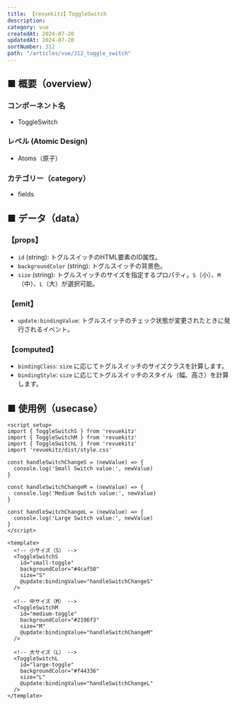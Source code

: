 ```yaml
---
title: 【revuekitz】ToggleSwitch
description:
category: vue
createdAt: 2024-07-20
updatedAt: 2024-07-20
sortNumber: 312
path: "/articles/vue/312_toggle_switch"
---
```


<nuxt-content-wrapper>

## ■ 概要（overview）
### コンポーネント名
- ToggleSwitch

### レベル (Atomic Design)
-  Atoms（原子）
  
### カテゴリー（category）
- fields

## ■ データ（data）

### 【props】
- `id` (string): トグルスイッチのHTML要素のID属性。
- `backgroundColor` (string): トグルスイッチの背景色。
- `size` (string): トグルスイッチのサイズを指定するプロパティ。`S`（小）、`M`（中）、`L`（大）が選択可能。

### 【emit】
- `update:bindingValue`: トグルスイッチのチェック状態が変更されたときに発行されるイベント。

### 【computed】
- `bindingClass`: `size` に応じてトグルスイッチのサイズクラスを計算します。
- `bindingStyle`: `size` に応じてトグルスイッチのスタイル（幅、高さ）を計算します。

## ■ 使用例（usecase）

```vue
<script setup>
import { ToggleSwitchS } from 'revuekitz'
import { ToggleSwitchM } from 'revuekitz'
import { ToggleSwitchL } from 'revuekitz'
import 'revuekitz/dist/style.css'

const handleSwitchChangeS = (newValue) => {
  console.log('Small Switch value:', newValue)
}

const handleSwitchChangeM = (newValue) => {
  console.log('Medium Switch value:', newValue)
}

const handleSwitchChangeL = (newValue) => {
  console.log('Large Switch value:', newValue)
}
</script>

<template>
  <!-- 小サイズ（S） -->
  <ToggleSwitchS
    id="small-toggle"
    backgroundColor="#4caf50"
    size="S"
    @update:bindingValue="handleSwitchChangeS"
  />

  <!-- 中サイズ（M） -->
  <ToggleSwitchM
    id="medium-toggle"
    backgroundColor="#2196f3"
    size="M"
    @update:bindingValue="handleSwitchChangeM"
  />

  <!-- 大サイズ（L） -->
  <ToggleSwitchL
    id="large-toggle"
    backgroundColor="#f44336"
    size="L"
    @update:bindingValue="handleSwitchChangeL"
  />
</template>

```

</nuxt-content-wrapper>
